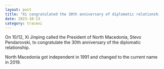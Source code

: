 ```yaml
---
layout: post
title: "Xi congratulated the 30th anniversary of diplomatic relationship with North Macedonia"
date: 2023-10-13
category: tracexi
---
```


On 10/12, Xi Jinping called the President of North Macedonia, Stevo Pendarovski, to congratulate the 30th anniversary of the diplomatic relationship.

North Macedonia got independent in 1991 and changed to the current name in 2019.


